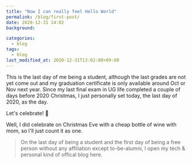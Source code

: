 ```yaml
---
title: "Now I can really feel Hello World"
permalink: /blog/first-post/
date: 2020-12-31 14:02
background:

categories:
  - blog
tags:
  - blog
last_modified_at: 2020-12-31T13:02:00+09:00
---
```


This is the last day of me being a student, although the last grades are not yet come out and my graduation certificate is only available around Oct or Nov next year. Since my last final exam in UG life completed a couple of days before 2020 Christmas, I just personally set today, the last day of 2020, as the day.

Let's celebrate! 🎉

Well, I did celebrate on Christmas Eve with a cheap bottle of wine with mom, so l'll just count it as one.

> On the last day of being a student and the first day of being a free person without any affiliation except to-be-alumni, I open my tech & personal kind of offical blog here.

